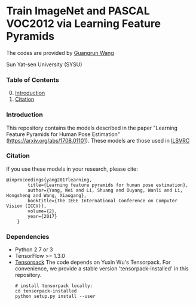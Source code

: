 # Train ImageNet and PASCAL VOC2012 via Learning Feature Pyramids

The codes are  provided by [Guangrun Wang](https://wanggrun.github.io/)

Sun Yat-sen University (SYSU)

### Table of Contents
0. [Introduction](#introduction)
0. [Citation](#citation)

### Introduction

This repository contains the models described in the paper "Learning Feature Pyramids for Human Pose Estimation" (https://arxiv.org/abs/1708.01101). These models are those used in [ILSVRC](http://image-net.org/challenges/LSVRC/2015/)


### Citation

If you use these models in your research, please cite:

	@inproceedings{yang2017learning,
            title={Learning feature pyramids for human pose estimation},
            author={Yang, Wei and Li, Shuang and Ouyang, Wanli and Li, Hongsheng and Wang, Xiaogang},
            booktitle={The IEEE International Conference on Computer Vision (ICCV)},
            volume={2},
            year={2017}
        }

### Dependencies
+ Python 2.7 or 3
+ TensorFlow >= 1.3.0
+ [Tensorpack](https://github.com/ppwwyyxx/tensorpack)
   The code depends on Yuxin Wu's Tensorpack. For convenience, we provide a stable version 'tensorpack-installed' in this repository. 
   ```
   # install tensorpack locally:
   cd tensorpack-installed
   python setup.py install --user
   ```

